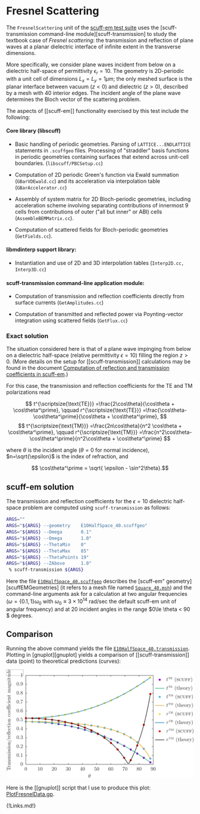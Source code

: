 # Fresnel Scattering

The `FresnelScattering` unit of the
[<span class=SC>scuff-em</span> test suite](../Overview.md)
uses the [<span class=SC>scuff-transmission</span> command-line module][scuff-transmission]
to study the textbook case of *Fresnel scattering*: the transmission and
reflection of plane waves at a planar dielectric interface of infinite extent
in the transverse dimensions.

More specifically, we consider plane waves incident from below
on a dielectric half-space of permittivity $\epsilon_r=10.$
The geometry is 2D-periodic with a unit cell of dimensions $L_x=L_y=1 \mu$m;
the only meshed surface is the planar interface between vacuum ($z<0$) and
dielectric ($z>0$), described by a mesh with 40 interior edges.
The incident angle of the plane wave determines the Bloch vector of the 
scattering problem.

The aspects of [[scuff-em]] functionality exercised by this test include the 
following:

#### Core library (<span class=SC>libscuff</span>)

+ Basic handling of periodic geometries. Parsing of `LATTICE...ENDLATTICE`
  statements in `.scuffgeo` files. Processing of "straddler" basis
  functions in periodic geometries containing surfaces that extend across
  unit-cell boundaries. (`libscuff/PBCSetup.cc`)

+ Computation of 2D periodic Green's function via Ewald summation
  (`GBarVDEwald.cc`) and its acceleration via interpolation table 
  (`GBarAccelerator.cc`)

+ Assembly of system matrix for 2D Bloch-periodic geometries, including
  acceleration scheme involving separating contributions of innermost 9 cells
  from contributions of outer ("all but inner" or ABI) cells (`AssembleBEMMatrix.cc`).

+ Computation of scattered fields for Bloch-periodic geometries (`GetFields.cc`).


#### <span class=SC>libmdinterp</span> support library:

+ Instantiation and use of 2D and 3D interpolation tables (`Interp2D.cc, Interp3D.cc`)

#### <span class=SC>scuff-transmission</span> command-line application module:

+ Computation of transmission and reflection coefficients directly
    from surface currents (`GetAmplitudes.cc`)

+ Computation of transmitted and reflected power via Poynting-vector
    integration using scattered fields (`GetFlux.cc`)

### Exact solution

The situation considered here is that of a plane wave impinging 
from below on a dielectric half-space (relative permittivity $\epsilon=10$)
filling the region $z>0$. (More details on the setup for
[[scuff-transmission]] calculations may be found in the document
[Computation of reflection and transmission coefficients in <span class="SC">scuff-em</span>](../../tex/scuff-transmission.pdf).)

For this case, the transmission and reflection coefficients
for the TE and TM polarizations read 

$$ t^{\scriptsize{\text{TE}}}
   =\frac{2\cos\theta}{\cos\theta + \cos\theta^\prime},
   \qquad
   r^{\scriptsize{\text{TE}}}
   =\frac{\cos\theta-\cos\theta^\prime}{\cos\theta + \cos\theta^\prime},
$$
$$
   t^{\scriptsize{\text{TM}}}
  =\frac{2n\cos\theta}{n^2 \cos\theta + \cos\theta^\prime},
   \qquad
   r^{\scriptsize{\text{TM}}}
  =\frac{n^2\cos\theta-\cos\theta^\prime}{n^2\cos\theta + \cos\theta^\prime}
$$

where $\theta$ is the incident angle ($\theta=0$ for normal incidence),
$n=\sqrt{\epsilon}$ is the index of refraction, and

$$ \cos\theta^\prime = \sqrt{ \epsilon - \sin^2\theta}.$$

## <span class="SC">scuff-em</span> solution

The transmission and reflection coefficients for the $\epsilon=10$ dielectric
half-space problem are computed using `scuff-transmission` as follows:

````bash
ARGS=""
ARGS="${ARGS} --geometry    E10HalfSpace_40.scuffgeo"
ARGS="${ARGS} --Omega       0.1"
ARGS="${ARGS} --Omega       1.0"
ARGS="${ARGS} --ThetaMin    0"
ARGS="${ARGS} --ThetaMax    85"
ARGS="${ARGS} --ThetaPoints 19"
ARGS="${ARGS} --ZAbove      1.0"
 % scuff-transmission ${ARGS}
````

Here the file
[`E10HalfSpace_40.scuffgeo`](E10HalfSpace_40.scuffgeo)
describes the [<span class="SC">scuff-em"</span> geometry][scuffEMGeometries] 
(it refers to a mesh file named [`Square_40.msh`](Square_40.msh))
and the command-line arguments ask for a calculation at 
two angular frequencies ($\omega=\{0.1, 1\}\omega_0$ with 
$\omega_0\equiv 3\times 10^{14}$ rad/sec the default
<span class=SC>scuff-em</span> unit of angular frequency)
and at 20 incident angles in the range $0\le \theta < 90 $ degrees.

## Comparison

Running the above command yields the file
[`E10HalfSpace_40.transmission`](E10HalfSpace_40.transmission).
Plotting in [<span class="SC">gnuplot</sc>][gnuplot] yields 
a comparison of [[scuff-transmission]] data (point) to 
theoretical predictions (curves):

![FresnelData.png](FresnelData.png)

Here is the [[gnuplot]] script that I use to produce this 
plot: [PlotFresnelData.gp](PlotFresnelData.gp).

{!Links.md!}
